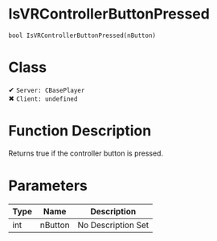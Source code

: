 # IsVRControllerButtonPressed
```
bool IsVRControllerButtonPressed(nButton)
```
# Class
✔ `Server: CBasePlayer`  
✖ `Client: undefined`  

# Function Description
Returns true if the controller button is pressed.
# Parameters
Type|Name|Description
--|--|--
int|nButton|No Description Set
